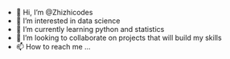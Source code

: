 - 👋 Hi, I’m @Zhizhicodes
- 👀 I’m interested in data science 
- 🌱 I’m currently learning python and statistics 
- 💞️ I’m looking to collaborate on projects that will build my skills
- 📫 How to reach me ...

<!---
Zhizhicodes/Zhizhicodes is a ✨ special ✨ repository because its `README.md` (this file) appears on your GitHub profile.
You can click the Preview link to take a look at your changes.
--->
